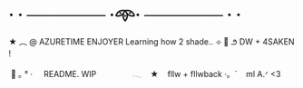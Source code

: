 # · · ─────── ·𖥸· ─────── · ·

★   ︵   @  AZURETIME ENJOYER
Learning how 2 shade.. ⟢   🦴
౨    DW + 4SAKEN  !

‎ 🔪 ｡‎ °‎ ‧ ‎ ‎ ‎ ‎ ‎README. WIP
‎ ‎ ‎ ‎ ‎ ‎ ‎ ‎ ‎ ‎‎ ‎ ‎ ‎ ‎ ‎‎ 𓂃 ‎ ‎ ‎ ‎★‎ ‎ ‎ ‎ fllw + fllwback
·。`      ‎‎ ‎‎ ‎‎ ‎‎ml A.ᐟ <3